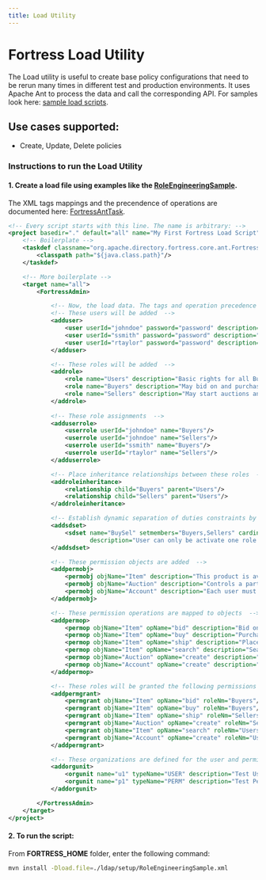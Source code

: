 ```yaml
---
title: Load Utility
---
```


# Fortress Load Utility

The Load utility is useful to create base policy configurations that need to be rerun many times in different test and production environments.
It uses Apache Ant to process the data and call the corresponding API.
For samples look here: [sample load scripts](https://github.com/apache/directory-fortress-core/tree/master/ldap/setup).

## Use cases supported:

* Create, Update, Delete policies

### Instructions to run the Load Utility

#### 1. Create a load file using examples like the [RoleEngineeringSample](https://github.com/apache/directory-fortress-core/blob/master/ldap/setup/RoleEngineeringSample.xml).

The XML tags mappings and the precendence of operations are documented here: [FortressAntTask](https://directory.apache.org/fortress/gen-docs/latest/apidocs/org/apache/directory/fortress/core/ant/FortressAntTask.html).

```xml
<!-- Every script starts with this line. The name is arbitrary: -->
<project basedir="." default="all" name="My First Fortress Load Script">
    <!-- Boilerplate -->    
    <taskdef classname="org.apache.directory.fortress.core.ant.FortressAntTask" name="FortressAdmin">
        <classpath path="${java.class.path}"/>
    </taskdef>

    <!-- More boilerplate -->    
    <target name="all">
        <FortressAdmin>

            <!-- Now, the load data. The tags and operation precedence is defined in FortressAntTask  -->            
            <!-- These users will be added  -->            
            <adduser>
                <user userId="johndoe" password="password" description="Assigned Buyer and Seller Roles" cn="Jon Doe" sn="Doe" ou="u1" />
                <user userId="ssmith" password="password" description="Buyer Role Assigned" cn="Steve Smith" sn="Smith" ou="u1" />
                <user userId="rtaylor" password="password" description="Seller Role Assigned" cn="Ricky Taylor" sn="Taylor" ou="u1" />
            </adduser>

            <!-- These roles will be added  -->
            <addrole>
                <role name="Users" description="Basic rights for all Buyers and Sellers"/>
                <role name="Buyers" description="May bid on and purchase products"/>
                <role name="Sellers" description="May start auctions and ship items"/>
            </addrole>
            
            <!-- These role assignments  -->
            <adduserrole>
                <userrole userId="johndoe" name="Buyers"/>
                <userrole userId="johndoe" name="Sellers"/>
                <userrole userId="ssmith" name="Buyers"/>
                <userrole userId="rtaylor" name="Sellers"/>
            </adduserrole>

            <!-- Place inheritance relationships between these roles  -->
            <addroleinheritance>
                <relationship child="Buyers" parent="Users"/>
                <relationship child="Sellers" parent="Users"/>
            </addroleinheritance>

            <!-- Establish dynamic separation of duties constraints by making these roles mutually exclusive for activation  -->            
            <addsdset>
                <sdset name="BuySel" setmembers="Buyers,Sellers" cardinality="2" setType="DYNAMIC" 
                       description="User can only be activate one role of this set"/>
            </addsdset>

            <!-- These permission objects are added  -->            
            <addpermobj>
                <permobj objName="Item" description="This product is available for purchase" ou="p1" />
                <permobj objName="Auction" description="Controls a particular online auction" ou="p1" />
                <permobj objName="Account" description="Each user must have one of these" ou="p1" />
            </addpermobj>

            <!-- These permission operations are mapped to objects  -->            
            <addpermop>
                <permop objName="Item" opName="bid" description="Bid on a given product"/>
                <permop objName="Item" opName="buy" description="Purchase a given product"/>
                <permop objName="Item" opName="ship" description="Place a product up for sale"/>
                <permop objName="Item" opName="search" description="Search through item list"/>
                <permop objName="Auction" opName="create" description="May start a new auction"/>
                <permop objName="Account" opName="create" description="Ability to add a new account"/>
            </addpermop>

            <!-- These roles will be granted the following permissions  -->            
            <addpermgrant>
                <permgrant objName="Item" opName="bid" roleNm="Buyers"/>
                <permgrant objName="Item" opName="buy" roleNm="Buyers"/>
                <permgrant objName="Item" opName="ship" roleNm="Sellers"/>
                <permgrant objName="Auction" opName="create" roleNm="Sellers"/>
                <permgrant objName="Item" opName="search" roleNm="Users"/>
                <permgrant objName="Account" opName="create" roleNm="Users"/>
            </addpermgrant>

            <!-- These organizations are defined for the user and permissions  -->            
            <addorgunit>
                <orgunit name="u1" typeName="USER" description="Test User Org for Rbac Role Engineering Sample"/>
                <orgunit name="p1" typeName="PERM" description="Test Perm Org for Rbac Role Engineering Sample"/>
            </addorgunit>

        </FortressAdmin>
    </target>
</project>
```

#### 2. To run the script:

From **FORTRESS_HOME** folder, enter the following command:

```bash
mvn install -Dload.file=./ldap/setup/RoleEngineeringSample.xml
```
